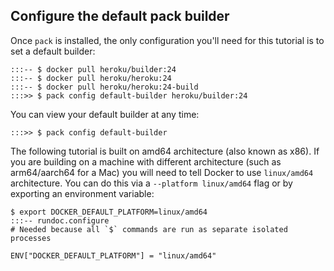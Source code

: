 ## Configure the default pack builder

Once `pack` is installed, the only configuration you'll need for this tutorial is to set a default builder:

```
:::-- $ docker pull heroku/builder:24
:::-- $ docker pull heroku/heroku:24
:::-- $ docker pull heroku/heroku:24-build
:::>> $ pack config default-builder heroku/builder:24
```

You can view your default builder at any time:

```
:::>> $ pack config default-builder
```

The following tutorial is built on amd64 architecture (also known as x86). If you are building on a machine with different architecture (such as arm64/aarch64 for a Mac) you will need to tell Docker to use `linux/amd64` architecture. You can do this via a `--platform linux/amd64` flag or by exporting an environment variable:

```
$ export DOCKER_DEFAULT_PLATFORM=linux/amd64
:::-- rundoc.configure
# Needed because all `$` commands are run as separate isolated processes

ENV["DOCKER_DEFAULT_PLATFORM"] = "linux/amd64"
```
